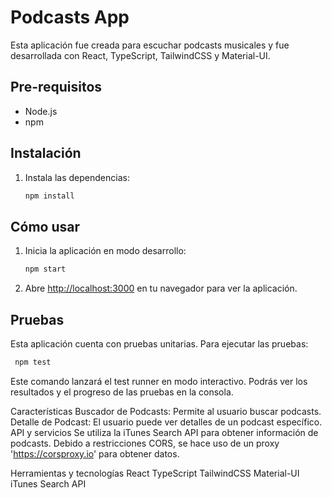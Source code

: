 # Podcasts App

Esta aplicación fue creada para escuchar podcasts musicales y fue desarrollada con React, TypeScript, TailwindCSS y Material-UI.

## Pre-requisitos

- Node.js
- npm

## Instalación

1. Instala las dependencias:

   ```bash
   npm install
   ```

## Cómo usar

1. Inicia la aplicación en modo desarrollo:

   ```bash
   npm start
   ```

2. Abre [http://localhost:3000](http://localhost:3000) en tu navegador para ver la aplicación.

## Pruebas

Esta aplicación cuenta con pruebas unitarias. Para ejecutar las pruebas:

   ```bash
    npm test
   ```

Este comando lanzará el test runner en modo interactivo. Podrás ver los resultados y el progreso de las pruebas en la consola.

Características
Buscador de Podcasts: Permite al usuario buscar podcasts.
Detalle de Podcast: El usuario puede ver detalles de un podcast específico.
API y servicios
Se utiliza la iTunes Search API para obtener información de podcasts. Debido a restricciones CORS, se hace uso de un proxy 'https://corsproxy.io' para obtener datos.

Herramientas y tecnologías
React
TypeScript
TailwindCSS
Material-UI
iTunes Search API
